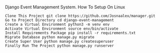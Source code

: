 Django Event Management System.
How To Setup On Linux

    Clone This Project git clone https://github.com/Josnaalex/manager.git
    Go to Project Directory cd django-event-management
    Create a Virtual Environment python3 -m venv env
    Activate Virtual Environment source env/bin/activate
    Install Requirements Package pip install -r requirements.txt
    Migrate Database python manage.py migrate
    Create Super User python manage.py createsuperuser
    Finally Run The Project python manage.py runserver
